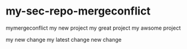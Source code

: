 # my-sec-repo-mergeconflict
mymergeconflict
my new project
my great project
my awsome project

my new change
my latest change
new change
